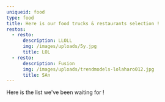 ```yaml
---
uniqueid: food
type: food
title: Here is our food trucks & restaurants selection !
restos:
  - resto:
      description: LLOLL
      img: /images/uploads/5y.jpg
      title: LOL
  - resto:
      description: Fusion
      img: /images/uploads/trendmodels-lolaharo012.jpg
      title: SAn
---
```

Here is the list we've been waiting for !
